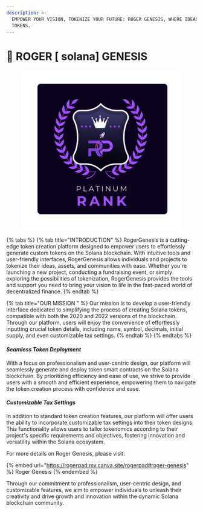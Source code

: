 ```yaml
---
description: >-
  EMPOWER YOUR VISION, TOKENIZE YOUR FUTURE: ROGER GENESIS, WHERE IDEAS BECOME
  TOKENS.
---
```


# 🦄 ROGER \[ solana] GENESIS

<figure><img src="../../.gitbook/assets/4 (2).png" alt=""><figcaption></figcaption></figure>

{% tabs %}
{% tab title="INTRODUCTION" %}
RogerGenesis is a cutting-edge token creation platform designed to empower users to effortlessly generate custom tokens on the Solana blockchain. With intuitive tools and user-friendly interfaces, RogerGenesis allows individuals and projects to tokenize their ideas, assets, and communities with ease. Whether you're launching a new project, conducting a fundraising event, or simply exploring the possibilities of tokenization, RogerGenesis provides the tools and support you need to bring your vision to life in the fast-paced world of decentralized finance.
{% endtab %}

{% tab title="OUR MISSION " %}
Our mission is to develop a user-friendly interface dedicated to simplifying the process of creating Solana tokens, compatible with both the 2020 and 2022 versions of the blockchain. Through our platform, users will enjoy the convenience of effortlessly inputting crucial token details, including name, symbol, decimals, initial supply, and even customizable tax settings.
{% endtab %}
{% endtabs %}

&#x20;

#### _Seamless Token Deployment_

With a focus on professionalism and user-centric design, our platform will seamlessly generate and deploy token smart contracts on the Solana blockchain. By prioritizing efficiency and ease of use, we strive to provide users with a smooth and efficient experience, empowering them to navigate the token creation process with confidence and ease.

#### _Customizable Tax Settings_

&#x20;In addition to standard token creation features, our platform will offer users the ability to incorporate customizable tax settings into their token designs. This functionality allows users to tailor tokenomics according to their project's specific requirements and objectives, fostering innovation and versatility within the Solana ecosystem.

&#x20;For more details on Roger Genesis, please visit:

{% embed url="https://rogerpad.my.canva.site/rogerpad#roger-genesis" %}
Roger Genesis
{% endembed %}

Through our commitment to professionalism, user-centric design, and customizable features, we aim to empower individuals to unleash their creativity and drive growth and innovation within the dynamic Solana blockchain community.
